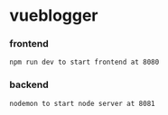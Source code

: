 # vueblogger

### frontend
```
npm run dev to start frontend at 8080
```

### backend
```
nodemon to start node server at 8081
```